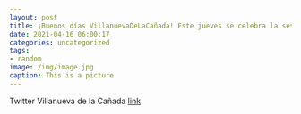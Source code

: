 ```yaml
---
layout: post
title: ¡Buenos días VillanuevaDeLaCañada! Este jueves se celebra la sesión ordinaria del Pleno del mes de abril. Puedes seguirla en d...
date: 2021-04-16 06:00:17
categories: uncategorized
tags:
- random
image: /img/image.jpg
caption: This is a picture
---
```

Twitter Villanueva de la Cañada [link](https://twitter.com/AytoVDLCanada/status/1382598491239776260)
